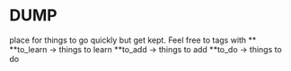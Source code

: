 # DUMP
place for things to go quickly but get kept. 
Feel free to tags with **
**to_learn -> things to learn
**to_add -> things to add
**to_do -> things to do

